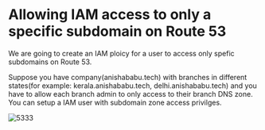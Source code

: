 # Allowing IAM access to only a specific subdomain on Route 53

We are going to create an IAM ploicy for a user to access only spefic subdomains on Route 53.

Suppose you have company(anishababu.tech) with branches in different states(for example: kerala.anishababu.tech, delhi.anishababu.tech) and you have to allow each branch admin to only access to their branch DNS zone. You can setup a IAM user with subdomain zone access privilges.

![5333](https://user-images.githubusercontent.com/100779249/159085955-986208e7-6184-45a0-9e3f-ed3e36ccd067.png)
